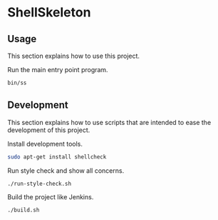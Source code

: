 # ShellSkeleton

## Usage

This section explains how to use this project.

Run the main entry point program.

```sh
bin/ss
```


## Development

This section explains how to use scripts that are intended to ease the development of this project.

Install development tools.

```sh
sudo apt-get install shellcheck
```

Run style check and show all concerns.

```sh
./run-style-check.sh
```

Build the project like Jenkins.

```sh
./build.sh
```
